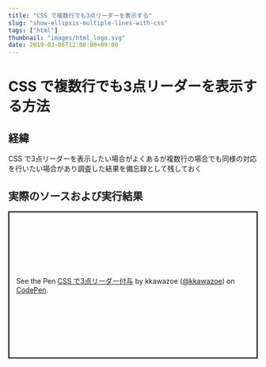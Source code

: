 ```yaml
---
title: "CSS で複数行でも3点リーダーを表示する"
slug: "show-ellipsis-multiple-lines-with-css"
tags: ["html"]
thumbnail: "images/html_logo.svg"
date: 2019-03-06T12:00:00+09:00
---
```


# CSS で複数行でも3点リーダーを表示する方法

## 経緯

CSS で3点リーダーを表示したい場合がよくあるが複数行の場合でも同様の対応を行いたい場合があり調査した結果を備忘録として残しておく

## 実際のソースおよび実行結果

<p class="codepen" data-height="297" data-theme-id="0" data-default-tab="css,result" data-user="kkawazoe" data-slug-hash="ywVRKo" style="height: 297px; box-sizing: border-box; display: flex; align-items: center; justify-content: center; border: 2px solid black; margin: 1em 0; padding: 1em;" data-pen-title="CSS で3点リーダー付与">
  <span>See the Pen <a href="https://codepen.io/kkawazoe/pen/ywVRKo/">
  CSS で3点リーダー付与</a> by kkawazoe (<a href="https://codepen.io/kkawazoe">@kkawazoe</a>)
  on <a href="https://codepen.io">CodePen</a>.</span>
</p>
<script async src="https://static.codepen.io/assets/embed/ei.js"></script>
